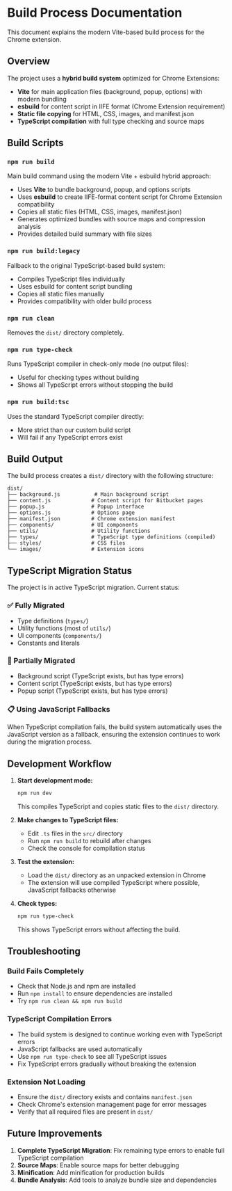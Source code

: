 # Build Process Documentation

This document explains the modern Vite-based build process for the Chrome extension.

## Overview

The project uses a **hybrid build system** optimized for Chrome Extensions:

- **Vite** for main application files (background, popup, options) with modern bundling
- **esbuild** for content script in IIFE format (Chrome Extension requirement)
- **Static file copying** for HTML, CSS, images, and manifest.json
- **TypeScript compilation** with full type checking and source maps

## Build Scripts

### `npm run build`

Main build command using the modern Vite + esbuild hybrid approach:

- Uses **Vite** to bundle background, popup, and options scripts
- Uses **esbuild** to create IIFE-format content script for Chrome Extension compatibility
- Copies all static files (HTML, CSS, images, manifest.json)
- Generates optimized bundles with source maps and compression analysis
- Provides detailed build summary with file sizes

### `npm run build:legacy`

Fallback to the original TypeScript-based build system:

- Compiles TypeScript files individually
- Uses esbuild for content script bundling
- Copies all static files manually
- Provides compatibility with older build process

### `npm run clean`

Removes the `dist/` directory completely.

### `npm run type-check`

Runs TypeScript compiler in check-only mode (no output files):

- Useful for checking types without building
- Shows all TypeScript errors without stopping the build

### `npm run build:tsc`

Uses the standard TypeScript compiler directly:

- More strict than our custom build script
- Will fail if any TypeScript errors exist

## Build Output

The build process creates a `dist/` directory with the following structure:

```
dist/
├── background.js           # Main background script
├── content.js             # Content script for Bitbucket pages
├── popup.js               # Popup interface
├── options.js             # Options page
├── manifest.json          # Chrome extension manifest
├── components/            # UI components
├── utils/                 # Utility functions
├── types/                 # TypeScript type definitions (compiled)
├── styles/                # CSS files
└── images/                # Extension icons
```

## TypeScript Migration Status

The project is in active TypeScript migration. Current status:

### ✅ Fully Migrated

- Type definitions (`types/`)
- Utility functions (most of `utils/`)
- UI components (`components/`)
- Constants and literals

### 🔄 Partially Migrated

- Background script (TypeScript exists, but has type errors)
- Content script (TypeScript exists, but has type errors)
- Popup script (TypeScript exists, but has type errors)

### 📋 Using JavaScript Fallbacks

When TypeScript compilation fails, the build system automatically uses the JavaScript version as a fallback, ensuring the extension continues to work during the migration process.

## Development Workflow

1. **Start development mode:**

   ```bash
   npm run dev
   ```

   This compiles TypeScript and copies static files to the `dist/` directory.

2. **Make changes to TypeScript files:**
   - Edit `.ts` files in the `src/` directory
   - Run `npm run build` to rebuild after changes
   - Check the console for compilation status

3. **Test the extension:**
   - Load the `dist/` directory as an unpacked extension in Chrome
   - The extension will use compiled TypeScript where possible, JavaScript fallbacks otherwise

4. **Check types:**
   ```bash
   npm run type-check
   ```
   This shows TypeScript errors without affecting the build.

## Troubleshooting

### Build Fails Completely

- Check that Node.js and npm are installed
- Run `npm install` to ensure dependencies are installed
- Try `npm run clean && npm run build`

### TypeScript Compilation Errors

- The build system is designed to continue working even with TypeScript errors
- JavaScript fallbacks are used automatically
- Use `npm run type-check` to see all TypeScript issues
- Fix TypeScript errors gradually without breaking the extension

### Extension Not Loading

- Ensure the `dist/` directory exists and contains `manifest.json`
- Check Chrome's extension management page for error messages
- Verify that all required files are present in `dist/`

## Future Improvements

1. **Complete TypeScript Migration**: Fix remaining type errors to enable full TypeScript compilation
2. **Source Maps**: Enable source maps for better debugging
3. **Minification**: Add minification for production builds
4. **Bundle Analysis**: Add tools to analyze bundle size and dependencies
